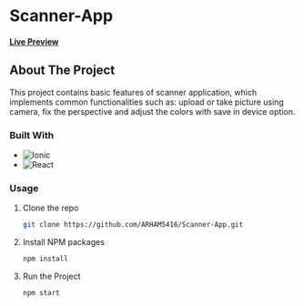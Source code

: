 # Scanner-App

#### [Live Preview](https://scanner-app-5g3g.vercel.app/)

## About The Project

This project contains basic features of scanner application, which implements common functionalities such as: upload or take picture using camera, fix the perspective and adjust the colors with save in device option.

### Built With

* ![Ionic](https://img.shields.io/badge/Ionic-%233880FF.svg?style=for-the-badge&logo=Ionic&logoColor=white)
* ![React](https://img.shields.io/badge/react-%2320232a.svg?style=for-the-badge&logo=react&logoColor=%2361DAFB)


### Usage

1. Clone the repo
   ```sh
   git clone https://github.com/ARHAM5416/Scanner-App.git
   ```
2. Install NPM packages
   ```sh
   npm install
   ```
3. Run the Project
   ```sh
   npm start
   ```
